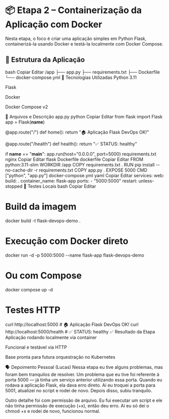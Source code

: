 # 📦 Etapa 2 – Containerização da Aplicação com Docker
Nesta etapa, o foco é criar uma aplicação simples em Python Flask, containerizá-la usando Docker e testá-la localmente com Docker Compose.

## 🧱 Estrutura da Aplicação
bash
Copiar
Editar
/app
├── app.py
├── requirements.txt
├── Dockerfile
└── docker-compose.yml
🧰 Tecnologias Utilizadas
Python 3.11

Flask

Docker

Docker Compose v2

📜 Arquivos e Descrição
app.py
python
Copiar
Editar
from flask import Flask
app = Flask(__name__)

@app.route("/")
def home():
    return "🏠 Aplicação Flask DevOps OK!"

@app.route("/health")
def health():
    return "✅ STATUS: healthy"

if __name__ == "__main__":
    app.run(host="0.0.0.0", port=5000)
requirements.txt
nginx
Copiar
Editar
flask
Dockerfile
dockerfile
Copiar
Editar
FROM python:3.11-slim
WORKDIR /app
COPY requirements.txt .
RUN pip install --no-cache-dir -r requirements.txt
COPY app.py .
EXPOSE 5000
CMD ["python", "app.py"]
docker-compose.yml
yaml
Copiar
Editar
services:
  web:
    build: .
    container_name: flask-app
    ports:
      - "5000:5000"
    restart: unless-stopped
🧪 Testes Locais
bash
Copiar
Editar
# Build da imagem
docker build -t flask-devops-demo .

# Execução com Docker direto
docker run -d -p 5000:5000 --name flask-app flask-devops-demo

# Ou com Compose
docker compose up -d

# Testes HTTP
curl http://localhost:5000        # 🏠 Aplicação Flask DevOps OK!
curl http://localhost:5000/health # ✅ STATUS: healthy
✅ Resultado da Etapa
Aplicação rodando localmente via container

Funcional e testável via HTTP

Base pronta para futura orquestração no Kubernetes

🗣️ Depoimento Pessoal (Lucas)
Nessa etapa eu tive alguns problemas, mas foram bem tranquilos de resolver. Um problema que eu tive foi referente à porta 5000 — já tinha um serviço anterior utilizando essa porta. Quando eu rodava a aplicação Flask, ela dava erro direto. Aí eu troquei a porta para 5001, atualizei no script e rodei de novo. Depois disso, subiu tranquilo.

Outro detalhe foi com permissão de arquivo. Eu fui executar um script e ele não tinha permissão de execução (+x), então deu erro. Aí eu só dei o chmod +x e rodei de novo, funcionou normal.

